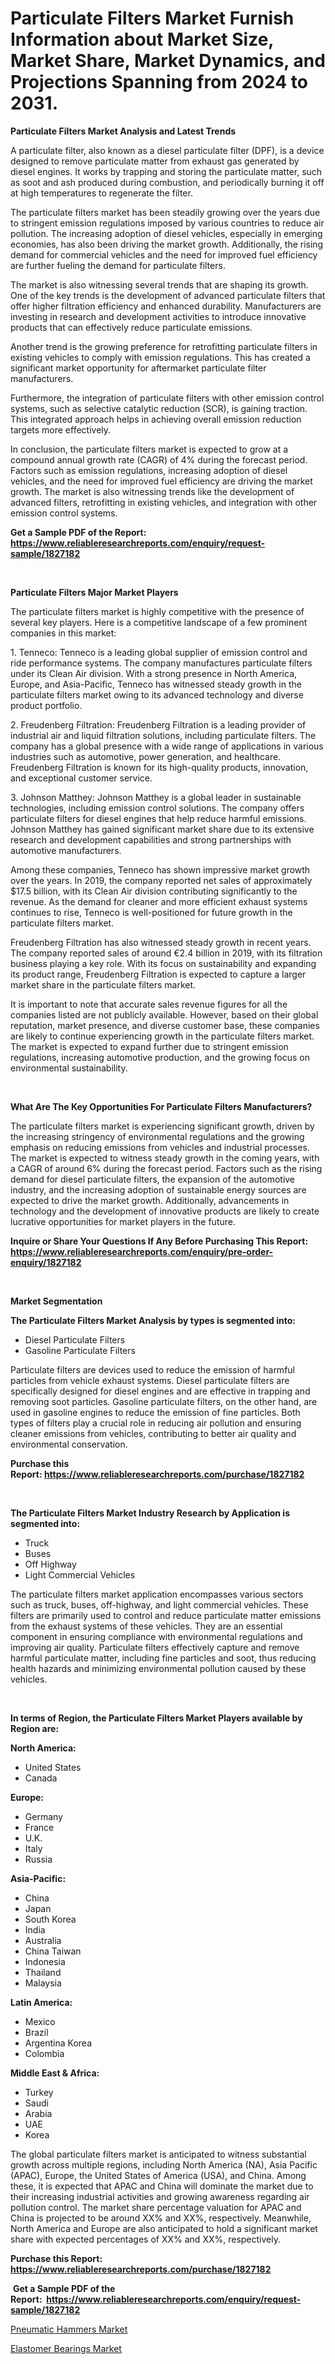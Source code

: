 <p><h1>Particulate Filters Market Furnish Information about Market Size, Market Share, Market Dynamics, and Projections Spanning from 2024 to 2031.</h1></p><p><strong>Particulate Filters Market Analysis and Latest Trends</strong></p>
<p><p>A particulate filter, also known as a diesel particulate filter (DPF), is a device designed to remove particulate matter from exhaust gas generated by diesel engines. It works by trapping and storing the particulate matter, such as soot and ash produced during combustion, and periodically burning it off at high temperatures to regenerate the filter.</p><p>The particulate filters market has been steadily growing over the years due to stringent emission regulations imposed by various countries to reduce air pollution. The increasing adoption of diesel vehicles, especially in emerging economies, has also been driving the market growth. Additionally, the rising demand for commercial vehicles and the need for improved fuel efficiency are further fueling the demand for particulate filters.</p><p>The market is also witnessing several trends that are shaping its growth. One of the key trends is the development of advanced particulate filters that offer higher filtration efficiency and enhanced durability. Manufacturers are investing in research and development activities to introduce innovative products that can effectively reduce particulate emissions.</p><p>Another trend is the growing preference for retrofitting particulate filters in existing vehicles to comply with emission regulations. This has created a significant market opportunity for aftermarket particulate filter manufacturers.</p><p>Furthermore, the integration of particulate filters with other emission control systems, such as selective catalytic reduction (SCR), is gaining traction. This integrated approach helps in achieving overall emission reduction targets more effectively.</p><p>In conclusion, the particulate filters market is expected to grow at a compound annual growth rate (CAGR) of 4% during the forecast period. Factors such as emission regulations, increasing adoption of diesel vehicles, and the need for improved fuel efficiency are driving the market growth. The market is also witnessing trends like the development of advanced filters, retrofitting in existing vehicles, and integration with other emission control systems.</p></p>
<p><strong>Get a Sample PDF of the Report:&nbsp; <a href="https://www.reliableresearchreports.com/enquiry/request-sample/1827182">https://www.reliableresearchreports.com/enquiry/request-sample/1827182</a></strong></p>
<p>&nbsp;</p>
<p><strong>Particulate Filters Major Market Players</strong></p>
<p><p>The particulate filters market is highly competitive with the presence of several key players. Here is a competitive landscape of a few prominent companies in this market:</p><p>1. Tenneco: Tenneco is a leading global supplier of emission control and ride performance systems. The company manufactures particulate filters under its Clean Air division. With a strong presence in North America, Europe, and Asia-Pacific, Tenneco has witnessed steady growth in the particulate filters market owing to its advanced technology and diverse product portfolio.</p><p>2. Freudenberg Filtration: Freudenberg Filtration is a leading provider of industrial air and liquid filtration solutions, including particulate filters. The company has a global presence with a wide range of applications in various industries such as automotive, power generation, and healthcare. Freudenberg Filtration is known for its high-quality products, innovation, and exceptional customer service.</p><p>3. Johnson Matthey: Johnson Matthey is a global leader in sustainable technologies, including emission control solutions. The company offers particulate filters for diesel engines that help reduce harmful emissions. Johnson Matthey has gained significant market share due to its extensive research and development capabilities and strong partnerships with automotive manufacturers.</p><p>Among these companies, Tenneco has shown impressive market growth over the years. In 2019, the company reported net sales of approximately $17.5 billion, with its Clean Air division contributing significantly to the revenue. As the demand for cleaner and more efficient exhaust systems continues to rise, Tenneco is well-positioned for future growth in the particulate filters market.</p><p>Freudenberg Filtration has also witnessed steady growth in recent years. The company reported sales of around €2.4 billion in 2019, with its filtration business playing a key role. With its focus on sustainability and expanding its product range, Freudenberg Filtration is expected to capture a larger market share in the particulate filters market.</p><p>It is important to note that accurate sales revenue figures for all the companies listed are not publicly available. However, based on their global reputation, market presence, and diverse customer base, these companies are likely to continue experiencing growth in the particulate filters market. The market is expected to expand further due to stringent emission regulations, increasing automotive production, and the growing focus on environmental sustainability.</p></p>
<p>&nbsp;</p>
<p><strong>What Are The Key Opportunities For Particulate Filters Manufacturers?</strong></p>
<p><p>The particulate filters market is experiencing significant growth, driven by the increasing stringency of environmental regulations and the growing emphasis on reducing emissions from vehicles and industrial processes. The market is expected to witness steady growth in the coming years, with a CAGR of around 6% during the forecast period. Factors such as the rising demand for diesel particulate filters, the expansion of the automotive industry, and the increasing adoption of sustainable energy sources are expected to drive the market growth. Additionally, advancements in technology and the development of innovative products are likely to create lucrative opportunities for market players in the future.</p></p>
<p><strong>Inquire or Share Your Questions If Any Before Purchasing This Report: <a href="https://www.reliableresearchreports.com/enquiry/pre-order-enquiry/1827182">https://www.reliableresearchreports.com/enquiry/pre-order-enquiry/1827182</a></strong></p>
<p>&nbsp;</p>
<p><strong>Market Segmentation</strong></p>
<p><strong>The Particulate Filters Market Analysis by types is segmented into:</strong></p>
<p><ul><li>Diesel Particulate Filters</li><li>Gasoline Particulate Filters</li></ul></p>
<p><p>Particulate filters are devices used to reduce the emission of harmful particles from vehicle exhaust systems. Diesel particulate filters are specifically designed for diesel engines and are effective in trapping and removing soot particles. Gasoline particulate filters, on the other hand, are used in gasoline engines to reduce the emission of fine particles. Both types of filters play a crucial role in reducing air pollution and ensuring cleaner emissions from vehicles, contributing to better air quality and environmental conservation.</p></p>
<p><strong>Purchase this Report:&nbsp;<a href="https://www.reliableresearchreports.com/purchase/1827182">https://www.reliableresearchreports.com/purchase/1827182</a></strong></p>
<p>&nbsp;</p>
<p><strong>The Particulate Filters Market Industry Research by Application is segmented into:</strong></p>
<p><ul><li>Truck</li><li>Buses</li><li>Off Highway</li><li>Light Commercial Vehicles</li></ul></p>
<p><p>The particulate filters market application encompasses various sectors such as truck, buses, off-highway, and light commercial vehicles. These filters are primarily used to control and reduce particulate matter emissions from the exhaust systems of these vehicles. They are an essential component in ensuring compliance with environmental regulations and improving air quality. Particulate filters effectively capture and remove harmful particulate matter, including fine particles and soot, thus reducing health hazards and minimizing environmental pollution caused by these vehicles.</p></p>
<p>&nbsp;</p>
<p><strong>In terms of Region, the Particulate Filters Market Players available by Region are:</strong></p>
<p>
    <p> <strong> North America: </strong>
        <ul>
            <li>United States</li>
            <li>Canada</li>
        </ul>
        </p> 
    <p> <strong> Europe: </strong>
        <ul>
            <li>Germany</li>
            <li>France</li>
            <li>U.K.</li>
            <li>Italy</li>
            <li>Russia</li>
        </ul>
        </p> 
    <p> <strong> Asia-Pacific: </strong>
        <ul>
            <li>China</li>
            <li>Japan</li>
            <li>South Korea</li>
            <li>India</li>
            <li>Australia</li>
            <li>China Taiwan</li>
            <li>Indonesia</li>
            <li>Thailand</li>
            <li>Malaysia</li>
        </ul>
        </p> 
    <p> <strong> Latin America: </strong>
        <ul>
            <li>Mexico</li>
            <li>Brazil</li>
            <li>Argentina Korea</li>
            <li>Colombia</li>
        </ul>
        </p> 
    <p> <strong> Middle East & Africa: </strong>
        <ul>
            <li>Turkey</li>
            <li>Saudi</li>
            <li>Arabia</li>
            <li>UAE</li>
            <li>Korea</li>
        </ul>
    </p>
    </p>
<p><p>The global particulate filters market is anticipated to witness substantial growth across multiple regions, including North America (NA), Asia Pacific (APAC), Europe, the United States of America (USA), and China. Among these, it is expected that APAC and China will dominate the market due to their increasing industrial activities and growing awareness regarding air pollution control. The market share percentage valuation for APAC and China is projected to be around XX% and XX%, respectively. Meanwhile, North America and Europe are also anticipated to hold a significant market share with expected percentages of XX% and XX%, respectively.</p></p>
<p><strong>Purchase this Report: <a href="https://www.reliableresearchreports.com/purchase/1827182">https://www.reliableresearchreports.com/purchase/1827182</a></strong></p>
<p>&nbsp;<strong>Get a Sample PDF of the Report:&nbsp;&nbsp;<a href="https://www.reliableresearchreports.com/enquiry/request-sample/1827182">https://www.reliableresearchreports.com/enquiry/request-sample/1827182</a></strong></p>
<p><strong></strong></p>
<p><p><a href="https://github.com/rahu1502/Market-Research-Report-List-2/blob/main/pneumatic-hammers-market.md">Pneumatic Hammers Market</a></p><p><a href="https://github.com/rahu1505/Market-Research-Report-List-2/blob/main/elastomer-bearings-market.md">Elastomer Bearings Market</a></p></p>